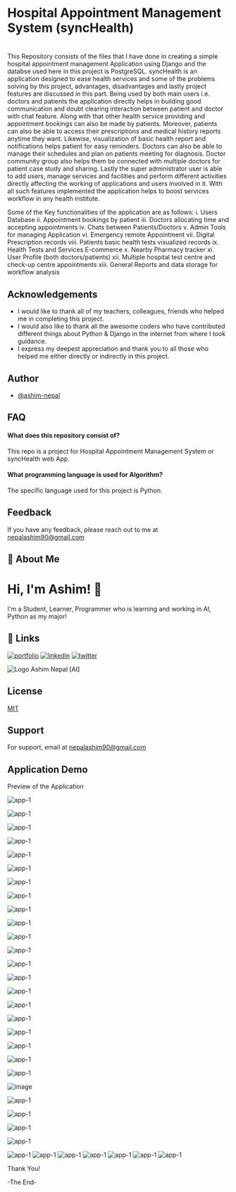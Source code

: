 # Hospital Appointment Management System (syncHealth)
# 

This Repository consists of the files that I have done in creating a simple hospital appointment management Application using Django and the databse used here in this project is PostgreSQL. syncHealth is an application designed to ease health services and some of the problems solving by this project, advantages, disadvantages and lastly project features are discussed in this part. Being used by both main users i.e. doctors and patients the application directly helps in building good communication and doubt clearing interaction between patient and doctor with chat feature. Along with that other health service providing and appointment bookings can also be made by patients. Moreover, patients can also be able to access their prescriptions and medical history reports anytime they want. Likewise, visualization of basic health report and notifications helps patient for easy reminders. Doctors can also be able to manage their schedules and plan on patients meeting for diagnosis. Doctor community group also helps them be connected with multiple doctors for patient case study and sharing. Lastly the super administrator user is able to add users, manage services and facilities and perform different activities directly affecting the working of applications and users involved in it. With all such features implemented the application helps to boost services workflow in any health institute.

Some of the Key functionalities of the application are as follows:
i. Users Database
ii. Appointment bookings by patient
iii. Doctors allocating time and accepting appointments
iv. Chats between Patients/Doctors
v. Admin Tools for managing Application
vi. Emergency remote Appointment
vii. Digital Prescription records
viii. Patients basic health tests visualized records
ix. Health Tests and Services E-commerce
x. Nearby Pharmacy tracker
xi. User Profile (both doctors/patients)
xii. Multiple hospital test centre and check-up centre appointments
xiii. General Reports and data storage for workflow analysis



## Acknowledgements

- I would like to thank all of my teachers, colleagues, friends who helped me in completing this project.
- I would also like to thank all the awesome coders who have contributed different things about Python & Django in the internet from where I took guidance.
- I express my deepest appreciation and thank you to all those who helped me either directly or indirectly in this project.  


## Author

- [@ashim-nepal](https://www.github.com/ashim-nepal)

## FAQ

#### What does this repository consist of?

This repo is a project for Hospital Appointment Management System or syncHealth web App.


#### What programming language is used for Algorithm?

The specific language used for this project is Python.

## Feedback

If you have any feedback, please reach out to me at nepalashim90@gmail.com


## 🚀 About Me
# Hi, I'm Ashim! 👋
I'm a Student, Learner, Programmer who is learning and working in AI, Python as my major!



## 🔗 Links
[![portfolio](https://img.shields.io/badge/my_portfolio-000?style=for-the-badge&logo=ko-fi&logoColor=white)](https://ashimnepal.com.np/)
[![linkedin](https://img.shields.io/badge/linkedin-0A66C2?style=for-the-badge&logo=linkedin&logoColor=white)](https://www.linkedin.com/in/ashim-nepal)
[![twitter](https://img.shields.io/badge/twitter-1DA1F2?style=for-the-badge&logo=twitter&logoColor=white)](https://twitter.com/asnp_ash)

![Logo](https://github.com/ashim-nepal/images/blob/main/logoNewNobg.png?raw=true)
Ashim Nepal [AI]

## License

[MIT](https://choosealicense.com/licenses/mit/)

## Support

For support, email at nepalashim90@gmail.com


## Application Demo

Preview of the Application


![app-1](https://github.com/ashim-nepal/Java_Apps/blob/main/java_cms/screenshots/Screenshot%202024-07-04%20141249.png)
<br>

![app-1](https://github.com/ashim-nepal/Java_Apps/blob/main/java_cms/screenshots/Screenshot%202024-07-04%20141432.png)

![app-1](https://github.com/ashim-nepal/Java_Apps/blob/main/java_cms/screenshots/Screenshot%202024-07-04%20141456.png)


![app-1](https://github.com/ashim-nepal/Java_Apps/blob/main/java_cms/screenshots/Screenshot%202024-07-04%20141634.png?raw=true)


![app-1](https://github.com/ashim-nepal/Java_Apps/blob/main/java_cms/screenshots/Screenshot%202024-07-04%20141720.png)


![app-1](https://github.com/ashim-nepal/Java_Apps/blob/main/java_cms/screenshots/Screenshot%202024-07-04%20141810.png)


![app-1](https://github.com/ashim-nepal/Java_Apps/blob/main/java_cms/screenshots/Screenshot%202024-07-04%20141847.png)


![app-1](https://github.com/ashim-nepal/Java_Apps/blob/main/java_cms/screenshots/Screenshot%202024-07-04%20141903.png)


![app-1](https://github.com/ashim-nepal/Java_Apps/blob/main/java_cms/screenshots/Screenshot%202024-07-04%20142109.png)


![app-1](https://github.com/ashim-nepal/Java_Apps/blob/main/java_cms/screenshots/Screenshot%202024-07-04%20142158.png)


![app-1](https://github.com/ashim-nepal/Java_Apps/blob/main/java_cms/screenshots/Screenshot%202024-07-04%20142217.png)


![app-1](https://github.com/ashim-nepal/Java_Apps/blob/main/java_cms/screenshots/Screenshot%202024-07-04%20142407.png)


![app-1](https://github.com/ashim-nepal/Java_Apps/blob/main/java_cms/screenshots/Screenshot%202024-07-04%20142428.png)


![app-1](https://github.com/ashim-nepal/Java_Apps/blob/main/java_cms/screenshots/Screenshot%202024-07-04%20143038.png)


![app-1](https://github.com/ashim-nepal/Java_Apps/blob/main/java_cms/screenshots/Screenshot%202024-07-04%20143109.png)


![app-1](https://github.com/ashim-nepal/Java_Apps/blob/main/java_cms/screenshots/Screenshot%202024-07-04%20143436.pne)


![app-1](https://github.com/ashim-nepal/Java_Apps/blob/main/java_cms/screenshots/Screenshot%202024-07-04%20143516.png)


![app-1](https://github.com/ashim-nepal/Java_Apps/blob/main/java_cms/screenshots/Screenshot%202024-07-04%20143600.png)


![app-1](https://github.com/ashim-nepal/Java_Apps/blob/main/java_cms/screenshots/Screenshot%202024-07-04%20143621.png)


![app-1](https://github.com/ashim-nepal/Java_Apps/blob/main/java_cms/screenshots/Screenshot%202024-07-04%20143709.png)

 
![app-1](https://github.com/ashim-nepal/Java_Apps/blob/main/java_cms/screenshots/Screenshot%202024-07-04%20143721.png)

![image](https://github.com/ashim-nepal/Java_Apps/assets/143585311/9a93d8fa-9725-4066-9204-865906b86d8d)



![app-1](https://github.com/ashim-nepal/Java_Apps/blob/main/java_cms/screenshots/Screenshot%202024-07-04%20144141.png)


![app-1](https://github.com/ashim-nepal/Java_Apps/blob/main/java_cms/screenshots/Screenshot%202024-07-04%20144246.png)


![app-1](https://github.com/ashim-nepal/Java_Apps/blob/main/java_cms/screenshots/Screenshot%202024-07-04%20144901.png)


![app-1](https://github.com/ashim-nepal/Java_Apps/blob/main/java_cms/screenshots/Screenshot%202024-07-04%20144831.png)



![app-1](https://github.com/ashim-nepal/Java_Apps/blob/main/java_cms/screenshots/Screenshot%202024-07-04%20145933.png)
![app-1](https://github.com/ashim-nepal/Java_Apps/blob/main/java_cms/screenshots/Screenshot%202024-07-04%20150027.png)
![app-1](https://github.com/ashim-nepal/Java_Apps/blob/main/java_cms/screenshots/Screenshot%202024-07-04%20150034.png?)
![app-1](https://github.com/ashim-nepal/Java_Apps/blob/main/java_cms/screenshots/Screenshot%202024-07-04%20150044.png)
![app-1](https://github.com/ashim-nepal/Java_Apps/blob/main/java_cms/screenshots/Screenshot%202024-07-04%20150100.png)
![app-1](https://github.com/ashim-nepal/Java_Apps/blob/main/java_cms/screenshots/Screenshot%202024-07-04%20150110.png)
![app-1](https://github.com/ashim-nepal/Java_Apps/blob/main/java_cms/screenshots/Screenshot%202024-07-04%20150119.png)



Thank You!


-The End-


